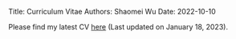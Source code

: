 Title: Curriculum Vitae
Authors: Shaomei Wu
Date: 2022-10-10

Please find my latest CV [here]({static}/pdfs/Shaomei_CV_Jan2023.pdf) (Last updated on January 18, 2023).

